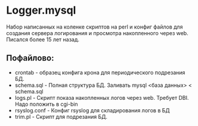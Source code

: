 # Logger.mysql
Набор написанных на коленке скриптов на perl и конфиг файлов для создания сервера логирования и просмотра накопленного через web.
Писался более 15 лет назад.

## Пофайлово:

* crontab      - образец конфига крона для периодического подрезания БД.
* schema.sql   - Полная структура БД. Заливать mysql <база данных> < schema.sql
* logs.pl      - Скрипт показа накопленных логов через web. Требует DBI. Надо положить в cgi-bin
* rsyslog.conf - Конфиг rsyslog для складирования логов в БД
* trim.pl      - Скрипт для подрезания БД.
